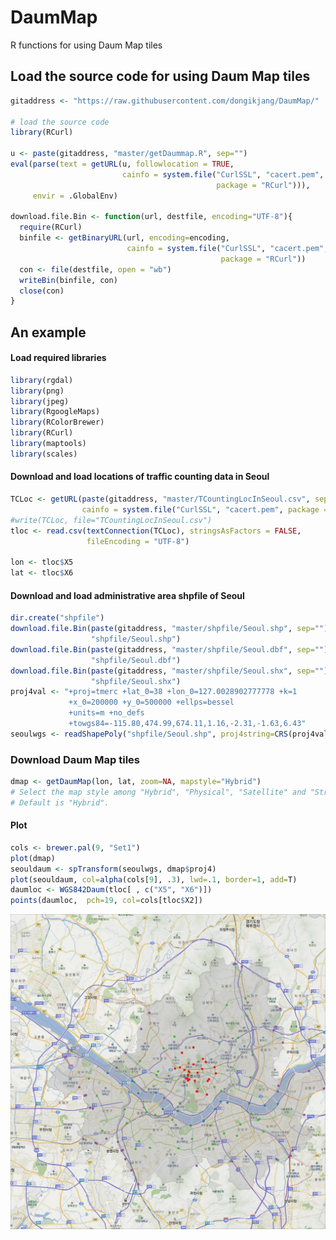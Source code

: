 DaumMap
=======
R functions for using Daum Map tiles

## Load the source code for using Daum Map tiles

```r
gitaddress <- "https://raw.githubusercontent.com/dongikjang/DaumMap/"

# load the source code
library(RCurl)

u <- paste(gitaddress, "master/getDaummap.R", sep="")
eval(parse(text = getURL(u, followlocation = TRUE, 
                         cainfo = system.file("CurlSSL", "cacert.pem", 
                                              package = "RCurl"))), 
     envir = .GlobalEnv)
     
download.file.Bin <- function(url, destfile, encoding="UTF-8"){
  require(RCurl)
  binfile <- getBinaryURL(url, encoding=encoding,
                          cainfo = system.file("CurlSSL", "cacert.pem", 
                                               package = "RCurl"))
  con <- file(destfile, open = "wb")
  writeBin(binfile, con)
  close(con)
}            
```

## An example

#### Load required libraries
```r
library(rgdal)
library(png)
library(jpeg)
library(RgoogleMaps)
library(RColorBrewer)
library(RCurl)
library(maptools)
library(scales)
```

#### Download and load locations of traffic counting data in Seoul
```r
TCLoc <- getURL(paste(gitaddress, "master/TCountingLocInSeoul.csv", sep=""),
                cainfo = system.file("CurlSSL", "cacert.pem", package = "RCurl"))
#write(TCLoc, file="TCountingLocInSeoul.csv")
tloc <- read.csv(textConnection(TCLoc), stringsAsFactors = FALSE,
                 fileEncoding = "UTF-8")
                 
lon <- tloc$X5
lat <- tloc$X6
```

#### Download and load administrative area shpfile of Seoul
```r
dir.create("shpfile")
download.file.Bin(paste(gitaddress, "master/shpfile/Seoul.shp", sep=""),
                  "shpfile/Seoul.shp")
download.file.Bin(paste(gitaddress, "master/shpfile/Seoul.dbf", sep=""),
                  "shpfile/Seoul.dbf")
download.file.Bin(paste(gitaddress, "master/shpfile/Seoul.shx", sep=""),
                  "shpfile/Seoul.shx")
proj4val <- "+proj=tmerc +lat_0=38 +lon_0=127.0028902777778 +k=1 
             +x_0=200000 +y_0=500000 +ellps=bessel 
             +units=m +no_defs 
             +towgs84=-115.80,474.99,674.11,1.16,-2.31,-1.63,6.43"
seoulwgs <- readShapePoly("shpfile/Seoul.shp", proj4string=CRS(proj4val))
```
### Download Daum Map tiles
```r
dmap <- getDaumMap(lon, lat, zoom=NA, mapstyle="Hybrid")
# Select the map style among "Hybrid", "Physical", "Satellite" and "Street".
# Default is "Hybrid".
```
#### Plot 
```r
cols <- brewer.pal(9, "Set1")
plot(dmap)
seouldaum <- spTransform(seoulwgs, dmap$proj4)
plot(seouldaum, col=alpha(cols[9], .3), lwd=.1, border=1, add=T)
daumloc <- WGS842Daum(tloc[ , c("X5", "X6")])
points(daumloc,  pch=19, col=cols[tloc$X2])
```

![daummap](screenshots/daummap.jpeg)
